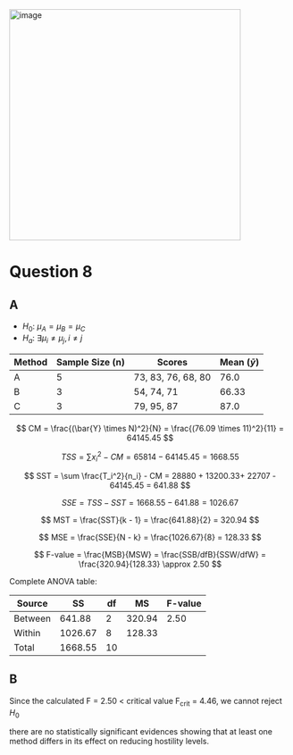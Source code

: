 <img width="414" alt="image" src="https://github.com/user-attachments/assets/7c170aef-2a29-4e9d-97ea-06ae3777e56e" />

# Question 8

## A

- $H_0$:  $\mu_A = \mu_B = \mu_C$
- $H_a$:  $\exists \mu_i \neq \mu_j, i \neq j$

| Method | Sample Size (n) | Scores               | Mean ($\bar{y}$) |
|--------|-----------------|----------------------|------------------|
| A      | 5              | 73, 83, 76, 68, 80   | 76.0             |
| B      | 3              | 54, 74, 71           | 66.33            |
| C      | 3              | 79, 95, 87           | 87.0             |

$$
CM = \frac{(\bar{Y} \times N)^2}{N} = \frac{(76.09 \times 11)^2}{11} = 64145.45
$$

$$
TSS = \sum x_i^2 - CM = 65814 - 64145.45 = 1668.55 
$$

$$
SST = \sum \frac{T_i^2}{n_i} - CM = 28880 + 13200.33+ 22707 - 64145.45 = 641.88
$$

$$
SSE = TSS - SST = 1668.55 - 641.88 = 1026.67
$$

$$
MST = \frac{SST}{k - 1} = \frac{641.88}{2} = 320.94
$$

$$
MSE = \frac{SSE}{N - k} = \frac{1026.67}{8} = 128.33
$$

$$
F-value = \frac{MSB}{MSW} = \frac{SSB/dfB}{SSW/dfW} = \frac{320.94}{128.33} \approx 2.50
$$

Complete ANOVA table:

| Source |  SS | df | MS | F-value |
|---------|------------|------------|----------|-----|
| Between | 641.88 | 2 | 320.94 | 2.50 |
| Within | 1026.67 | 8 | 128.33 | |
| Total | 1668.55 | 10 | | |

## B

Since the calculated F = 2.50 < critical value F<sub>crit</sub> = 4.46, we cannot reject $H_0$

there are no statistically significant evidences showing that at least one method differs in its effect on reducing hostility levels.
